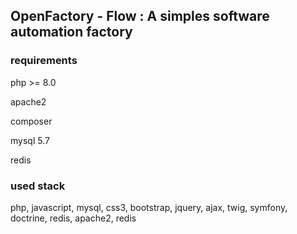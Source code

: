 ## OpenFactory - Flow : A simples software automation factory

###  requirements 
php >= 8.0

apache2

composer

mysql 5.7

redis

### used stack
php, javascript, mysql, css3, bootstrap, jquery, ajax, twig, symfony, doctrine, redis, apache2, redis